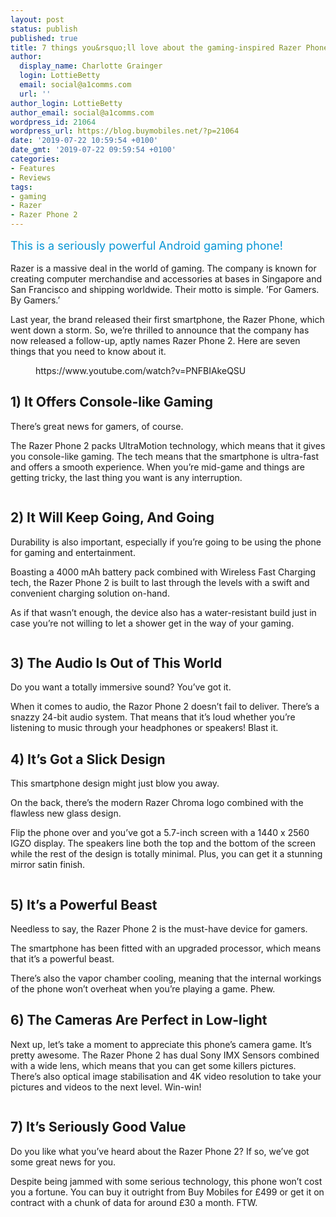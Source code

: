 ```yaml
---
layout: post
status: publish
published: true
title: 7 things you&rsquo;ll love about the gaming-inspired Razer Phone 2
author:
  display_name: Charlotte Grainger
  login: LottieBetty
  email: social@a1comms.com
  url: ''
author_login: LottieBetty
author_email: social@a1comms.com
wordpress_id: 21064
wordpress_url: https://blog.buymobiles.net/?p=21064
date: '2019-07-22 10:59:54 +0100'
date_gmt: '2019-07-22 09:59:54 +0100'
categories:
- Features
- Reviews
tags:
- gaming
- Razer
- Razer Phone 2
---
```

<p><!-- wp:paragraph --></p>
<p><span class="postStandFirst" style="color: #0896d5; line-height: 26px; font-size: 18px;">This is a seriously powerful Android gaming phone!</span></p>
<p><!-- /wp:paragraph --></p>
<p><!-- wp:paragraph --></p>
<p>Razer is a massive deal in the world of gaming. The company is known for creating computer merchandise and accessories at bases in Singapore and San Francisco and shipping worldwide. Their motto is simple. &rsquo;For Gamers. By Gamers.&rsquo;</p>
<p><!-- /wp:paragraph --></p>
<p><!-- wp:paragraph --></p>
<p>Last year, the brand released their first smartphone, the Razer Phone, which went down a storm. So, we&rsquo;re thrilled to announce that the company has now released a follow-up, aptly names Razer Phone 2. Here are seven things that you need to know about it.</p>
<p><!-- /wp:paragraph --></p>
<p><!-- wp:core-embed/youtube {"url":"https://www.youtube.com/watch?v=PNFBIAkeQSU","type":"video","providerNameSlug":"youtube","className":"wp-embed-aspect-16-9 wp-has-aspect-ratio"} --></p>
<figure class="wp-block-embed-youtube wp-block-embed is-type-video is-provider-youtube wp-embed-aspect-16-9 wp-has-aspect-ratio">
<div class="wp-block-embed__wrapper">
https://www.youtube.com/watch?v=PNFBIAkeQSU
</div>
</figure>
<p><!-- /wp:core-embed/youtube --></p>
<p><!-- wp:heading --></p>
<h2>1) It Offers Console-like Gaming</h2>
<p><!-- /wp:heading --></p>
<p><!-- wp:paragraph --></p>
<p>There&rsquo;s great news for gamers, of course.</p>
<p><!-- /wp:paragraph --></p>
<p><!-- wp:paragraph --></p>
<p>The Razer Phone 2 packs UltraMotion technology, which means that it gives you console-like gaming. The tech means that the smartphone is ultra-fast and offers a smooth experience. When you&rsquo;re mid-game and things are getting tricky, the last thing you want is any interruption.</p>
<p><!-- /wp:paragraph --></p>
<p><!-- wp:image {"id":21070} --></p>
<figure class="wp-block-image"><img src="https://storage.googleapis.com/a1comms-blog-buymobiles/1/2019/07/razer-phone-2-review-gaming.jpg" alt="" class="wp-image-21070"/></figure>
<p><!-- /wp:image --></p>
<p><!-- wp:heading --></p>
<h2>2) It Will Keep Going, And Going</h2>
<p><!-- /wp:heading --></p>
<p><!-- wp:paragraph --></p>
<p>Durability is also important, especially if you&rsquo;re going to be using the phone for gaming and entertainment.</p>
<p><!-- /wp:paragraph --></p>
<p><!-- wp:paragraph --></p>
<p>Boasting a 4000 mAh battery pack combined with Wireless Fast Charging tech, the Razer Phone 2 is built to last through the levels with a swift and convenient charging solution on-hand.</p>
<p><!-- /wp:paragraph --></p>
<p><!-- wp:paragraph --></p>
<p>As if that wasn&rsquo;t enough, the device also has a water-resistant build just in case you&rsquo;re not willing to let a shower get in the way of your gaming.</p>
<p><!-- /wp:paragraph --></p>
<p><!-- wp:image {"id":21071} --></p>
<figure class="wp-block-image"><img src="https://storage.googleapis.com/a1comms-blog-buymobiles/1/2019/07/razer-phone-2-review-display.jpg" alt="" class="wp-image-21071"/></figure>
<p><!-- /wp:image --></p>
<p><!-- wp:heading --></p>
<h2>3) The Audio Is Out of This World</h2>
<p><!-- /wp:heading --></p>
<p><!-- wp:paragraph --></p>
<p>Do you want a totally immersive sound? You&rsquo;ve got it.</p>
<p><!-- /wp:paragraph --></p>
<p><!-- wp:paragraph --></p>
<p>When it comes to audio, the Razor Phone 2 doesn&rsquo;t fail to deliver. There&rsquo;s a snazzy 24-bit audio system. That means that it&rsquo;s loud whether you&rsquo;re listening to music through your headphones or speakers! Blast it.</p>
<p><!-- /wp:paragraph --></p>
<p><!-- wp:heading --></p>
<h2>4) It&rsquo;s Got a Slick Design</h2>
<p><!-- /wp:heading --></p>
<p><!-- wp:paragraph --></p>
<p>This smartphone design might just blow you away.</p>
<p><!-- /wp:paragraph --></p>
<p><!-- wp:paragraph --></p>
<p>On the back, there&rsquo;s the modern Razer Chroma logo combined with the flawless new glass design.</p>
<p><!-- /wp:paragraph --></p>
<p><!-- wp:paragraph --></p>
<p>Flip the phone over and you&rsquo;ve got a 5.7-inch screen with a 1440 x 2560 IGZO display. The speakers line both the top and the bottom of the screen while the rest of the design is totally minimal. Plus, you can get it a stunning mirror satin finish.</p>
<p><!-- /wp:paragraph --></p>
<p><!-- wp:image {"id":21069} --></p>
<figure class="wp-block-image"><img src="https://storage.googleapis.com/a1comms-blog-buymobiles/1/2019/07/razer-phone-2-review-design-1024x613.jpg" alt="" class="wp-image-21069"/></figure>
<p><!-- /wp:image --></p>
<p><!-- wp:heading --></p>
<h2>5) It&rsquo;s a Powerful Beast</h2>
<p><!-- /wp:heading --></p>
<p><!-- wp:paragraph --></p>
<p>Needless to say, the Razer Phone 2 is the must-have device for gamers.</p>
<p><!-- /wp:paragraph --></p>
<p><!-- wp:paragraph --></p>
<p>The smartphone has been fitted with an upgraded processor, which means that it&rsquo;s a powerful beast.</p>
<p><!-- /wp:paragraph --></p>
<p><!-- wp:paragraph --></p>
<p>There&rsquo;s also the vapor chamber cooling, meaning that the internal workings of the phone won&rsquo;t overheat when you&rsquo;re playing a game. Phew.</p>
<p><!-- /wp:paragraph --></p>
<p><!-- wp:heading --></p>
<h2>6) The Cameras Are Perfect in Low-light</h2>
<p><!-- /wp:heading --></p>
<p><!-- wp:paragraph --></p>
<p>Next up, let&rsquo;s take a moment to appreciate this phone&rsquo;s camera game. It&rsquo;s pretty awesome. The Razer Phone 2 has dual Sony IMX Sensors combined with a wide lens, which means that you can get some killers pictures. There&rsquo;s also optical image stabilisation and 4K video resolution to take your pictures and videos to the next level. Win-win!</p>
<p><!-- /wp:paragraph --></p>
<p><!-- wp:image {"id":21068} --></p>
<figure class="wp-block-image"><img src="https://storage.googleapis.com/a1comms-blog-buymobiles/1/2019/07/razer-phone-2-review-camera.jpg" alt="" class="wp-image-21068"/></figure>
<p><!-- /wp:image --></p>
<p><!-- wp:heading --></p>
<h2>7) It&rsquo;s Seriously Good Value</h2>
<p><!-- /wp:heading --></p>
<p><!-- wp:paragraph --></p>
<p>Do you like what you&rsquo;ve heard about the Razer Phone 2? If so, we&rsquo;ve got some great news for you.</p>
<p><!-- /wp:paragraph --></p>
<p><!-- wp:paragraph --></p>
<p>Despite being jammed with some serious technology, this phone won&rsquo;t cost you a fortune. You can buy it outright from Buy Mobiles for &pound;499 or get it on contract with a chunk of data for around &pound;30 a month. FTW.</p>
<p><!-- /wp:paragraph --></p>
<p><!-- wp:image {"id":21074,"linkDestination":"custom"} --></p>
<figure class="wp-block-image"><img src="https://storage.googleapis.com/a1comms-blog-buymobiles/1/2019/07/bm-blog-advert-razer-phone-2.jpg" alt="" class="wp-image-21074"/></figure>
<p><!-- /wp:image --></p>
